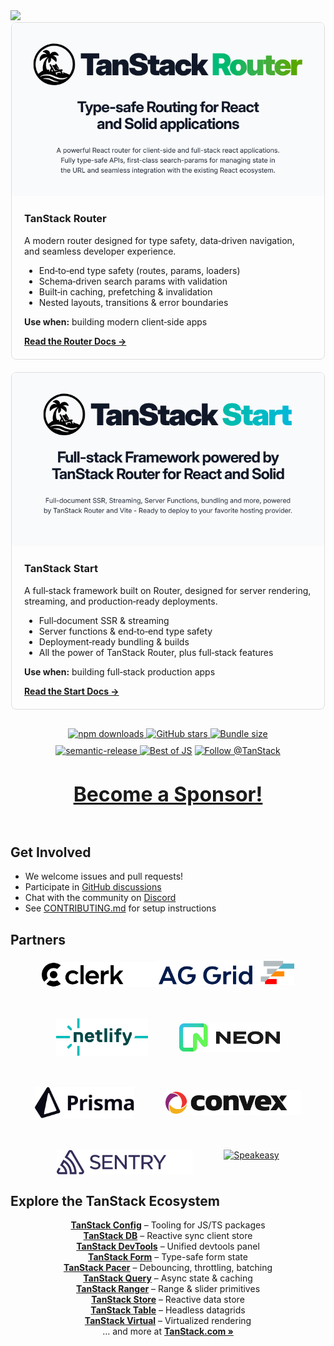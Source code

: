 <img src="https://static.scarf.sh/a.png?x-pxid=d988eb79-b0fc-4a2b-8514-6a1ab932d188" />

<div align="center" style="display: flex; gap: 20px; flex-wrap: wrap; justify-content: center; margin-bottom: 30px;">

  <div
    style="flex: 1; min-width: 280px; max-width: 500px; border: 1px solid #ddd; border-radius: 8px;text-align: left;"
  >
    <img
      src="./media/header_router.png"
      alt="TanStack Router"
      style="max-width: 100%; border-radius: 6px;"
    />
    <div style="padding: 0px 20px 20px 20px;">
    <h3 style="line-height: 1.25;">TanStack Router</h3>
    <p>
      A modern router designed for type safety, data‑driven navigation, and seamless developer experience.
    </p>
    <ul>
      <li>End‑to‑end type safety (routes, params, loaders)</li>
      <li>Schema‑driven search params with validation</li>
      <li>Built‑in caching, prefetching & invalidation</li>
      <li>Nested layouts, transitions & error boundaries</li>
    </ul>
    <p><strong>Use when:</strong> building modern client‑side apps</p>
    <a
      href="https://tanstack.com/router"
      style="font-weight: bold;"
      >Read the Router Docs →</a
    >
    </div>
  </div>

  <div
    style="flex: 1; min-width: 280px; max-width: 500px; border: 1px solid #ddd; border-radius: 8px; text-align: left;"
  >
    <img
      src="./media/header_start.png"
     alt="TanStack Start"
      style="max-width: 100%; border-radius: 6px;"
    />
    <div style="padding: 0px 20px 20px 20px;">
    <h3 style="line-height: 1.25;" >TanStack Start</h3>
     <p>
     A full‑stack framework built on Router, designed for server rendering, streaming, and production‑ready deployments.
     </p>
    <ul>
        <li>Full‑document SSR & streaming</li>
  <li>Server functions & end‑to‑end type safety</li>
  <li>Deployment‑ready bundling & builds</li>
  <li>All the power of TanStack Router, plus full‑stack features</li>
    </ul>
    <p><strong>Use when:</strong> building full‑stack production apps</p>
    <a href="https://tanstack.com/start" style="font-weight: bold;">Read the Start Docs →</a>
  </div>
  </div>
  </div>

<div align="center" style="display: flex; gap: 10px; flex-direction: column; justify-content: center;">

<div align="center">
  <a href="https://npmjs.com/package/@tanstack/react-router">
    <img src="https://img.shields.io/npm/dm/@tanstack/react-router.svg" alt="npm downloads" />
  </a>
  <a href="https://github.com/tanstack/router">
    <img src="https://img.shields.io/github/stars/tanstack/router.svg?style=social&label=Star" alt="GitHub stars" />
  </a>
  <a href="https://bundlephobia.com/result?p=@tanstack/react-router">
    <img src="https://badgen.net/bundlephobia/minzip/@tanstack/react-router" alt="Bundle size" />
  </a>
</div>

<div align="center">
  <a href="#badge">
    <img alt="semantic-release" src="https://img.shields.io/badge/%20%20%F0%9F%93%A6%F0%9F%9A%80-semantic--release-e10079.svg">
  </a>
  <a href="https://bestofjs.org/projects/tanstack-router"><img alt="Best of JS" src="https://img.shields.io/endpoint?url=https://bestofjs-serverless.now.sh/api/project-badge?fullName=TanStack%2Frouter%26since=daily" /></a>
  <a href="https://twitter.com/tan_stack"><img src="https://img.shields.io/twitter/follow/tan_stack.svg?style=social" alt="Follow @TanStack"/></a>
</div>

<div align="center" style="font-size: 2rem; font-weight: bolder;">

[Become a Sponsor!](https://github.com/sponsors/tannerlinsley/)

</div>

</div>

## Get Involved

- We welcome issues and pull requests!
- Participate in [GitHub discussions](https://github.com/TanStack/router/discussions)
- Chat with the community on [Discord](https://discord.com/invite/WrRKjPJ)
- See [CONTRIBUTING.md](./CONTRIBUTING.md) for setup instructions

## Partners

<div style="display: flex; flex-wrap: wrap; gap: 50px; justify-content: center; align-items: center;">
  <a href="https://go.clerk.com/wOwHtuJ" style="display: flex; align-items: center; border: none; margin-right: -80px; margin-top: 6px;">
    <img src="https://raw.githubusercontent.com/tannerlinsley/files/master/partners/clerk.svg" height="40" alt="Clerk"/>
  </a>
  <a href="https://ag-grid.com/react-data-grid/?utm_source=reacttable&utm_campaign=githubreacttable" style="display: flex; align-items: center; border: none;">
    <img src="https://raw.githubusercontent.com/tannerlinsley/files/master/partners/ag-grid.svg" height="40" alt="AG Grid"/>
  </a>
  <a href="https://netlify.com?utm_source=tanstack" style="display: flex; align-items: center; border: none;">
    <img src="https://raw.githubusercontent.com/tannerlinsley/files/master/partners/netlify.svg" height="60" alt="Netlify"/>
  </a>
  <a href="https://neon.tech?utm_source=tanstack" style="display: flex; align-items: center; border: none;">
    <img src="https://raw.githubusercontent.com/tannerlinsley/files/master/partners/neon.svg" height="45" alt="Neon"/>
  </a>
  <a href="https://www.prisma.io?utm_source=tanstack&via=tanstack" style="display: flex; align-items: center; border: none;">
    <img src="https://raw.githubusercontent.com/tanstack/tanstack.com/main/src/images/prisma-light.svg" height="50" alt="Prisma"/>
  </a>
  <a href="https://convex.dev?utm_source=tanstack" style="display: flex; align-items: center; border: none;">
    <img src="https://raw.githubusercontent.com/tannerlinsley/files/master/partners/convex.svg" height="40" alt="Convex"/>
  </a>
  <a href="https://sentry.io?utm_source=tanstack" style="display: flex; align-items: center; border: none;">
    <img src="https://raw.githubusercontent.com/tannerlinsley/files/master/partners/sentry.svg" height="40" alt="Sentry"/>
  </a>
  <a href="https://speakeasy.com/?utm_source=tanstack&utm_campaign=tanstack" style="display: flex; align-items: center; border: none;">
    <img src="https://tanstack.com/assets/speakeasy-light-UpY7QmwQ.svg" height="40" alt="Speakeasy"/>
  </a>
</div>

## Explore the TanStack Ecosystem

<div align="center">
<a href="https://github.com/tanstack/config" style="font-weight: bold;">TanStack Config</a> – Tooling for JS/TS packages <br/>
  <a href="https://github.com/tanstack/db" style="font-weight: bold;">TanStack DB</a> – Reactive sync client store <br/>
  <a href="https://github.com/tanstack/devtools" style="font-weight: bold;">TanStack DevTools</a> – Unified devtools panel <br/>
  <a href="https://github.com/tanstack/form" style="font-weight: bold;">TanStack Form</a> – Type-safe form state <br/>
  <a href="https://github.com/tanstack/pacer" style="font-weight: bold;">TanStack Pacer</a> – Debouncing, throttling, batching <br/>
  <a href="https://github.com/tanstack/query" style="font-weight: bold;">TanStack Query</a> – Async state & caching <br/>
  <a href="https://github.com/tanstack/ranger" style="font-weight: bold;">TanStack Ranger</a> – Range & slider primitives <br/>
  <a href="https://github.com/tanstack/store" style="font-weight: bold;">TanStack Store</a> – Reactive data store <br/>
  <a href="https://github.com/tanstack/table" style="font-weight: bold;">TanStack Table</a> – Headless datagrids <br/>
  <a href="https://github.com/tanstack/virtual" style="font-weight: bold;">TanStack Virtual</a> – Virtualized rendering <br/>
  … and more at <a href="https://tanstack.com" style="font-weight: bold;">TanStack.com »</a>
</div>

<!-- Use the force, Luke -->
